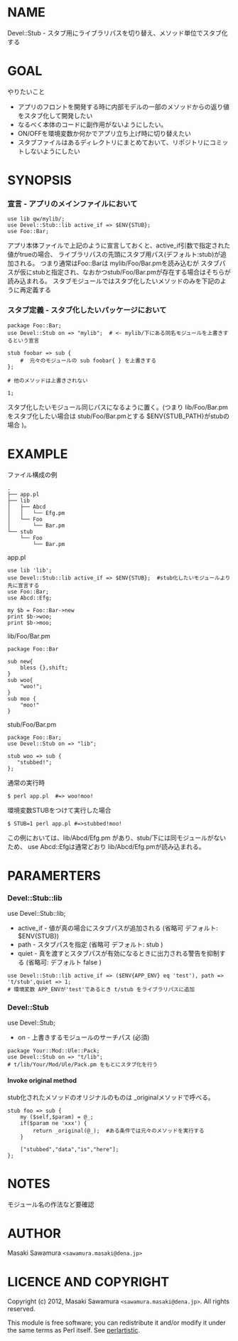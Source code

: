 # NAME

Devel::Stub - スタブ用にライブラリパスを切り替え、メソッド単位でスタブ化する

# GOAL 

やりたいこと

* アプリのフロントを開発する時に内部モデルの一部のメソッドからの返り値をスタブ化して開発したい
* なるべく本体のコードに副作用がないようにしたい。
* ON/OFFを環境変数か何かでアプリ立ち上げ時に切り替えたい
* スタブファイルはあるディレクトリにまとめておいて、リポジトリにコミットしないようにしたい


# SYNOPSIS


### 宣言 - アプリのメインファイルにおいて

    use lib qw/mylib/;
    use Devel::Stub::lib active_if => $ENV{STUB};
    use Foo::Bar;

アプリ本体ファイルで上記のように宣言しておくと、active_if引数で指定された値がtrueの場合、
ライブラリパスの先頭にスタブ用パス(デフォルト:stub)が追加される。
つまり通常はFoo::Barは mylib/Foo/Bar.pmを読み込むが
スタブパスが仮にstubと指定され、なおかつstub/Foo/Bar.pmが存在する場合はそちらが読み込まれる。
スタブモジュールではスタブ化したいメソッドのみを下記のように再定義する

### スタブ定義 - スタブ化したいパッケージにおいて

    package Foo::Bar;
    use Devel::Stub on => "mylib";  # <- mylib/下にある同名モジュールを上書きするという宣言

    stub foobar => sub {
        #  元々のモジュールの sub foobar{ } を上書きする
    };

    # 他のメソッドは上書きされない
 
    1;

スタブ化したいモジュール同じパスになるように置く。(つまり lib/Foo/Bar.pmをスタブ化したい場合は stub/Foo/Bar.pmとする 
$ENV{STUB_PATH}がstubの場合 )。



# EXAMPLE


ファイル構成の例

```
.
├── app.pl
├── lib
│   ├── Abcd
│   │   └── Efg.pm
│   └── Foo
│       └── Bar.pm
└── stub
    └── Foo
        └── Bar.pm
```


app.pl

    use lib 'lib';
    use Devel::Stub::lib active_if => $ENV{STUB};  #stub化したいモジュールより先に宣言する
    use Foo::Bar;
    use Abcd::Efg;

    my $b = Foo::Bar->new
    print $b->woo;
    print $b->moo; 

lib/Foo/Bar.pm

    package Foo::Bar

    sub new{
        bless {},shift;
    }
    sub woo{
        "woo!";
    }
    sub moo {
        "moo!"
    }

stub/Foo/Bar.pm

    package Foo::Bar;
    use Devel::Stub on => "lib";

    stub woo => sub {
       "stubbed!";
    };


通常の実行時

    $ perl app.pl  #=> woo!moo!


環境変数STUBをつけて実行した場合
 

    $ STUB=1 perl app.pl #=>stubbed!moo!


この例においては、lib/Abcd/Efg.pm があり、stub/下には同モジュールがないため、
use Abcd::Efgは通常どおり lib/Abcd/Efg.pmが読み込まれる。


# PARAMERTERS

### Devel::Stub::lib

use Devel::Stub::lib;

* active_if - 値が真の場合にスタブパスが追加される (省略可 デフォルト: $ENV{STUB})
* path - スタブパスを指定 (省略可 デフォルト: stub )
* quiet -  真を渡すとスタブパスが有効になるときに出力される警告を抑制する (省略可: デフォルト false )

````
use Devel::Stub::lib active_if => ($ENV{APP_ENV} eq 'test'), path => 't/stub',quiet => 1;
# 環境変数 APP_ENVが'test'であるとき t/stub をライブラリパスに追加
````

### Devel::Stub

use Devel::Stub;

* on - 上書きするモジュールのサーチパス (必須)


```
package Your::Mod::Ule::Pack;
use Devel::Stub on => "t/lib";
# t/lib/Your/Mod/Ule/Pack.pm をもとにスタブ化を行う
```


#### Invoke original method


stub化されたメソッドのオリジナルのものは _originalメソッドで呼べる。


```
stub foo => sub {
    my ($self,$param) = @_;
    if($param ne 'xxx') {
        return _original(@_);  #ある条件では元々のメソッドを実行する
    }  

    ["stubbed","data","is","here"];
};

```





# NOTES

モジュール名の作法など要確認

# AUTHOR

Masaki Sawamura  `<sawamura.masaki@dena.jp>`



# LICENCE AND COPYRIGHT

Copyright (c) 2012, Masaki Sawamura `<sawamura.masaki@dena.jp>`. All rights reserved.

This module is free software; you can redistribute it and/or
modify it under the same terms as Perl itself. See [perlartistic](http://search.cpan.org/perldoc?perlartistic).
